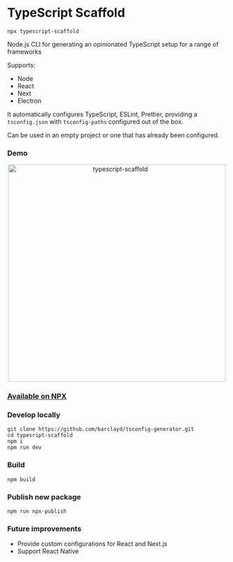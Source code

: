# TypeScript Scaffold

```shell
npx typescript-scaffold
```

Node.js CLI for generating an opinionated TypeScript setup for a range of frameworks

Supports:

- Node
- React
- Next
- Electron

It automatically configures TypeScript, ESLint, Prettier, providing a `tsconfig.json` with `tsconfig-paths` configured out of the box.

Can be used in an empty project or one that has already been configured.

### Demo

<p align="center">
<img width="500px" alt="typescript-scaffold" src="https://user-images.githubusercontent.com/39765499/103287930-9fa52d80-49db-11eb-94e0-47f24d49d4a0.gif" />
</p>

### [Available on NPX](https://www.npmjs.com/package/typescript-scaffold)

### Develop locally

```shell
git clone https://github.com/barclayd/tsconfig-generator.git
cd typesript-scaffold
npm i
npm run dev
```

### Build

```shell
npm build
```

### Publish new package

```shell
npm run npx-publish
```

### Future improvements

- Provide custom configurations for React and Next.js
- Support React Native
